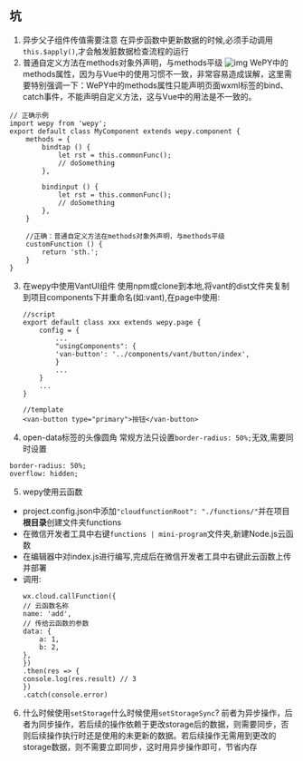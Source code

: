 ## 坑
1. 异步父子组件传值需要注意
在异步函数中更新数据的时候,必须手动调用`this.$apply()`,才会触发脏数据检查流程的运行
2. 普通自定义方法在methods对象外声明，与methods平级
![img](http://ww2.sinaimg.cn/large/006tNc79ly1g430qlr1q4j30ln08mdhv.jpg)
WePY中的methods属性，因为与Vue中的使用习惯不一致，非常容易造成误解，这里需要特别强调一下：WePY中的methods属性只能声明页面wxml标签的bind、catch事件，不能声明自定义方法，这与Vue中的用法是不一致的。
  ```
  // 正确示例
  import wepy from 'wepy';
  export default class MyComponent extends wepy.component {
      methods = {
          bindtap () {
              let rst = this.commonFunc();
              // doSomething
          },

          bindinput () {
              let rst = this.commonFunc();
              // doSomething
          },
      }

      //正确：普通自定义方法在methods对象外声明，与methods平级
      customFunction () {
          return 'sth.';
      }
  }
  ```
3. 在wepy中使用VantUI组件
使用npm或clone到本地,将vant的dist文件夹复制到项目components下并重命名(如:vant),在page中使用:
    ```
    //script
    export default class xxx extends wepy.page {
        config = {
            ...
            "usingComponents": {
            'van-button': '../components/vant/button/index',
            }
            ...
        }
        ...
    }

    //template
    <van-button type="primary">按钮</van-button>
    ```
4. open-data标签的头像圆角
常规方法只设置`border-radius: 50%;`无效,需要同时设置
```
border-radius: 50%;
overflow: hidden;
```
5. wepy使用云函数
- project.config.json中添加`"cloudfunctionRoot": "./functions/"`并在项目**根目录**创建文件夹functions
- 在微信开发者工具中右键`functions | mini-program`文件夹,新建Node.js云函数
- 在编辑器中对index.js进行编写,完成后在微信开发者工具中右键此云函数上传并部署
- 调用:
    ```
    wx.cloud.callFunction({
    // 云函数名称
    name: 'add',
    // 传给云函数的参数
    data: {
        a: 1,
        b: 2,
    },
    })
    .then(res => {
    console.log(res.result) // 3
    })
    .catch(console.error)
    ```
6. 什么时候使用`setStorage`什么时候使用`setStorageSync`?
前者为异步操作，后者为同步操作，若后续的操作依赖于更改storage后的数据，则需要同步，否则后续操作执行时还是使用的未更新的数据。若后续操作无需用到更改的storage数据，则不需要立即同步，这时用异步操作即可，节省内存
